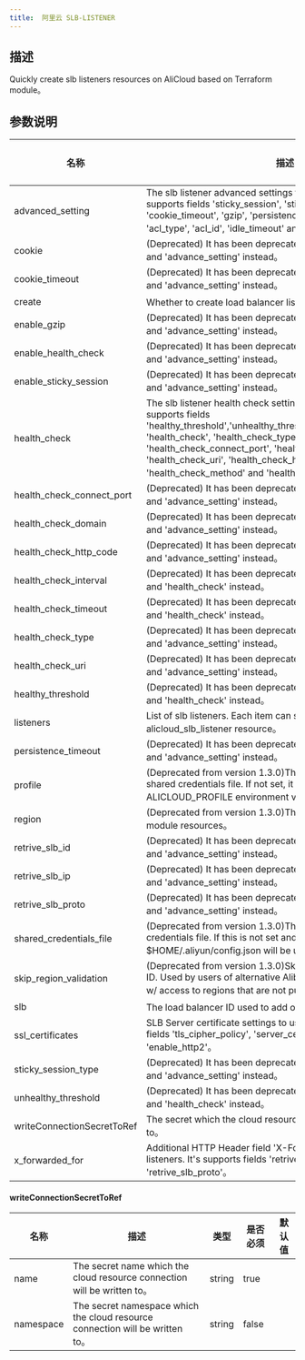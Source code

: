 ```yaml
---
title:  阿里云 SLB-LISTENER
---
```


## 描述

Quickly create slb listeners resources on AliCloud based on Terraform module。

## 参数说明


 名称 | 描述 | 类型 | 是否必须 | 默认值 
 ------------ | ------------- | ------------- | ------------- | ------------- 
 advanced_setting | The slb listener advanced settings to use on listeners. It's supports fields 'sticky_session', 'sticky_session_type', 'cookie', 'cookie_timeout', 'gzip', 'persistence_timeout', 'acl_status', 'acl_type', 'acl_id', 'idle_timeout' and 'request_timeout'。 | map(string) | false |  
 cookie | (Deprecated) It has been deprecated from 1.2.0, use 'listeners' and 'advance_setting' instead。 | string | false |  
 cookie_timeout | (Deprecated) It has been deprecated from 1.2.0, use 'listeners' and 'advance_setting' instead。 | number | false |  
 create | Whether to create load balancer listeners。 | bool | false |  
 enable_gzip | (Deprecated) It has been deprecated from 1.2.0, use 'listeners' and 'advance_setting' instead。 | bool | false |  
 enable_health_check | (Deprecated) It has been deprecated from 1.2.0, use 'listeners' and 'advance_setting' instead。 | bool | false |  
 enable_sticky_session | (Deprecated) It has been deprecated from 1.2.0, use 'listeners' and 'advance_setting' instead。 | bool | false |  
 health_check | The slb listener health check settings to use on listeners. It's supports fields 'healthy_threshold','unhealthy_threshold','health_check_timeout', 'health_check', 'health_check_type', 'health_check_connect_port', 'health_check_domain', 'health_check_uri', 'health_check_http_code', 'health_check_method' and 'health_check_interval'。 | map(string) | false |  
 health_check_connect_port | (Deprecated) It has been deprecated from 1.2.0, use 'listeners' and 'advance_setting' instead。 | string | false |  
 health_check_domain | (Deprecated) It has been deprecated from 1.2.0, use 'listeners' and 'advance_setting' instead。 | string | false |  
 health_check_http_code | (Deprecated) It has been deprecated from 1.2.0, use 'listeners' and 'advance_setting' instead。 | string | false |  
 health_check_interval | (Deprecated) It has been deprecated from 1.2.0, use 'listeners' and 'health_check' instead。 | number | false |  
 health_check_timeout | (Deprecated) It has been deprecated from 1.2.0, use 'listeners' and 'health_check' instead。 | number | false |  
 health_check_type | (Deprecated) It has been deprecated from 1.2.0, use 'listeners' and 'advance_setting' instead。 | string | false |  
 health_check_uri | (Deprecated) It has been deprecated from 1.2.0, use 'listeners' and 'advance_setting' instead。 | string | false |  
 healthy_threshold | (Deprecated) It has been deprecated from 1.2.0, use 'listeners' and 'health_check' instead。 | number | false |  
 listeners | List of slb listeners. Each item can set all or part fields of alicloud_slb_listener resource。 | list(map(string)) | false |  
 persistence_timeout | (Deprecated) It has been deprecated from 1.2.0, use 'listeners' and 'advance_setting' instead。 | number | false |  
 profile | (Deprecated from version 1.3.0)The profile name as set in the shared credentials file. If not set, it will be sourced from the ALICLOUD_PROFILE environment variable。 | string | false |  
 region | (Deprecated from version 1.3.0)The region used to launch this module resources。 | string | false |  
 retrive_slb_id | (Deprecated) It has been deprecated from 1.2.0, use 'listeners' and 'advance_setting' instead。 | bool | false |  
 retrive_slb_ip | (Deprecated) It has been deprecated from 1.2.0, use 'listeners' and 'advance_setting' instead。 | bool | false |  
 retrive_slb_proto | (Deprecated) It has been deprecated from 1.2.0, use 'listeners' and 'advance_setting' instead。 | bool | false |  
 shared_credentials_file | (Deprecated from version 1.3.0)This is the path to the shared credentials file. If this is not set and a profile is specified, $HOME/.aliyun/config.json will be used。 | string | false |  
 skip_region_validation | (Deprecated from version 1.3.0)Skip static validation of region ID. Used by users of alternative AlibabaCloud-like APIs or users w/ access to regions that are not public (yet)。 | bool | false |  
 slb | The load balancer ID used to add one or more listeners。 | string | false |  
 ssl_certificates | SLB Server certificate settings to use on listeners. It's supports fields 'tls_cipher_policy', 'server_certificate_id' and 'enable_http2'。 | map(string) | false |  
 sticky_session_type | (Deprecated) It has been deprecated from 1.2.0, use 'listeners' and 'advance_setting' instead。 | string | false |  
 unhealthy_threshold | (Deprecated) It has been deprecated from 1.2.0, use 'listeners' and 'health_check' instead。 | number | false |  
 writeConnectionSecretToRef | The secret which the cloud resource connection will be written to。 | [writeConnectionSecretToRef](#writeConnectionSecretToRef) | false |  
 x_forwarded_for | Additional HTTP Header field 'X-Forwarded-For' to use on listeners. It's supports fields 'retrive_slb_ip', 'retrive_slb_id' and 'retrive_slb_proto'。 | map(bool) | false |  


#### writeConnectionSecretToRef

 名称 | 描述 | 类型 | 是否必须 | 默认值 
 ------------ | ------------- | ------------- | ------------- | ------------- 
 name | The secret name which the cloud resource connection will be written to。 | string | true |  
 namespace | The secret namespace which the cloud resource connection will be written to。 | string | false |  
